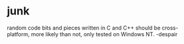# junk
random code bits and pieces written in C and C++
should be cross-platform, more likely than not, only tested on Windows NT.
-despair
